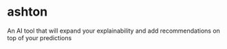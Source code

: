 # ashton
An AI tool that will expand your explainability and add recommendations on top of your predictions
